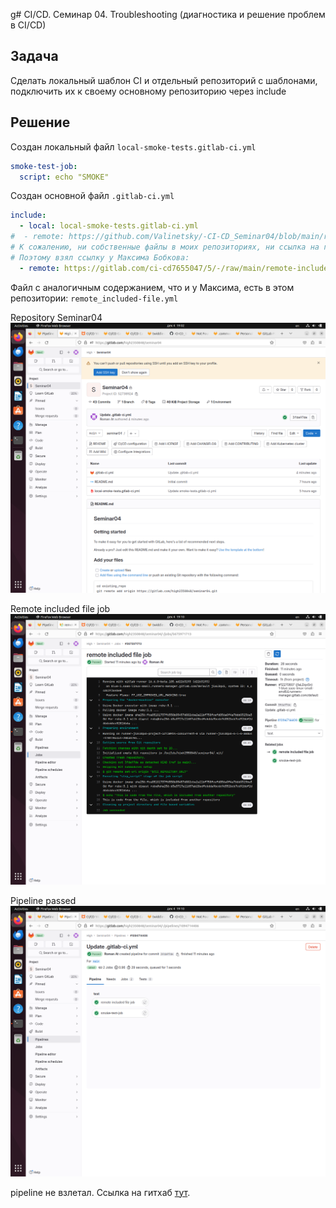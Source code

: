 g# CI/CD. Семинар 04. Troubleshooting (диагностика и решение проблем в CI/CD)

## Задача
Сделать локальный шаблон CI и отдельный репозиторий с шаблонами, подключить их к своему основному репозиторию через include




## Решение
Создан локальный файл `local-smoke-tests.gitlab-ci.yml`

```yaml
smoke-test-job:
  script: echo "SMOKE"
```

Создан основной файл `.gitlab-ci.yml`

```yaml
include:
  - local: local-smoke-tests.gitlab-ci.yml
#  - remote: https://github.com/Valinetsky/-CI-CD_Seminar04/blob/main/remote-included-file.yml
# К сожалению, ни собственные файлы в моих репозиториях, ни ссылка на гитхаб не сработали
# Поэтому взял ссылку у Максима Бобкова:
  - remote: https://gitlab.com/ci-cd7655047/5/-/raw/main/remote-included-file.yml
```

Файл с аналогичным содержанием, что и у Максима, есть в этом репозитории: `remote_included-file.yml`



Repository Seminar04
![repository](img/VirtualBox_cibox_04_12_2023_19_02_47.png "repository")

Remote included file job
![remote included file job](img/VirtualBox_cibox_04_12_2023_19_10_01.png "remote included file job")

Pipeline passed
![pipeline passed](img/VirtualBox_cibox_04_12_2023_19_10_34.png "pipeline passed")


 pipeline не взлетал. Ссылка на гитхаб [тут](https://github.com/biramax/ "https://github.com/biramax/").

